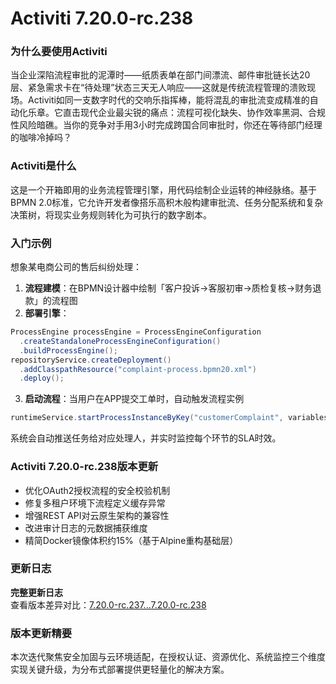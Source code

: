 # Activiti 7.20.0-rc.238
### 为什么要使用Activiti  
当企业深陷流程审批的泥潭时——纸质表单在部门间漂流、邮件审批链长达20层、紧急需求卡在“待处理”状态三天无人响应——这就是传统流程管理的溃败现场。Activiti如同一支数字时代的交响乐指挥棒，能将混乱的审批流变成精准的自动化乐章。它直击现代企业最尖锐的痛点：流程可视化缺失、协作效率黑洞、合规性风险暗礁。当你的竞争对手用3小时完成跨国合同审批时，你还在等待部门经理的咖啡冷掉吗？

### Activiti是什么  
这是一个开箱即用的业务流程管理引擎，用代码绘制企业运转的神经脉络。基于BPMN 2.0标准，它允许开发者像搭乐高积木般构建审批流、任务分配系统和复杂决策树，将现实业务规则转化为可执行的数字剧本。

### 入门示例  
想象某电商公司的售后纠纷处理：  
1. **流程建模**：在BPMN设计器中绘制「客户投诉→客服初审→质检复核→财务退款」的流程图  
2. **部署引擎**：  
```java
ProcessEngine processEngine = ProcessEngineConfiguration
  .createStandaloneProcessEngineConfiguration()
  .buildProcessEngine();
repositoryService.createDeployment()
  .addClasspathResource("complaint-process.bpmn20.xml")
  .deploy();
```
3. **启动流程**：当用户在APP提交工单时，自动触发流程实例  
```java
runtimeService.startProcessInstanceByKey("customerComplaint", variables);
```
系统会自动推送任务给对应处理人，并实时监控每个环节的SLA时效。

### Activiti 7.20.0-rc.238版本更新  
- 优化OAuth2授权流程的安全校验机制  
- 修复多租户环境下流程定义缓存异常  
- 增强REST API对云原生架构的兼容性  
- 改进审计日志的元数据捕获维度  
- 精简Docker镜像体积约15%（基于Alpine重构基础层）

### 更新日志
**完整更新日志**  
查看版本差异对比：[7.20.0-rc.237...7.20.0-rc.238](https://github.com/Activiti/Activiti/compare/7.20.0-rc.237...7.20.0-rc.238)

### 版本更新精要  
本次迭代聚焦安全加固与云环境适配，在授权认证、资源优化、系统监控三个维度实现关键升级，为分布式部署提供更轻量化的解决方案。
